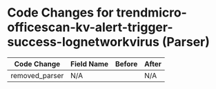 # Code Changes for trendmicro-officescan-kv-alert-trigger-success-lognetworkvirus (Parser)

| Code Change | Field Name | Before | After |
|-------------|------------|--------|-------|
| removed_parser | N/A |  | N/A |